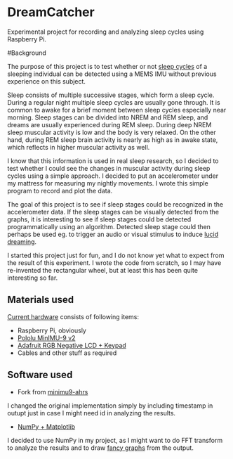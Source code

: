 DreamCatcher
============

Experimental project for recording and analyzing sleep cycles using Raspberry Pi.

#Background

The purpose of this project is to test whether or not [sleep cycles](http://en.wikipedia.org/wiki/Sleep#Stages) of a sleeping individual can be detected using a MEMS IMU without previous experience on this subject. 

Sleep consists of multiple successive stages, which form a sleep cycle. During a regular night multiple sleep cycles are usually gone through. It is common to awake for a brief moment between sleep cycles especially near morning. Sleep stages can be divided into NREM and REM sleep, and dreams are usually experienced during REM sleep. During deep NREM sleep muscular activity is low and the body is very relaxed. On the other hand, during REM sleep brain activity is nearly as high as in awake state, which reflects in higher muscular activity as well.

I know that this information is used in real sleep research, so I decided to test whether I could see the changes in muscular activity during sleep cycles using a simple approach. I decided to put an accelerometer under my mattress for measuring my nightly movements. I wrote this simple program to record and plot the data.

The goal of this project is to see if sleep stages could be recognized in the accelerometer data. If the sleep stages can be visually detected from the graphs, it is interesting to see if sleep stages could be detected programmatically using an algorithm. Detected sleep stage could then perhaps be used eg. to trigger an audio or visual stimulus to induce [lucid dreaming](http://en.wikipedia.org/wiki/Lucid_dream).

I started this project just for fun, and I do not know yet what to expect from the result of this experiment. I wrote the code from scratch, so I may have re-invented the rectangular wheel, but at least this has been quite interesting so far.


## Materials used

[Current hardware](https://dl.dropboxusercontent.com/u/10487209/20140223_215414.jpg) consists of following items:

 * Raspberry Pi, obviously
 * [Pololu MinIMU-9 v2](http://www.pololu.com/product/1268)
 * [Adafruit RGB Negative LCD + Keypad](http://www.adafruit.com/products/1110)
 * Cables and other stuff as required
 
## Software used

* Fork from [minimu9-ahrs](https://github.com/SirHegel77/minimu9-ahrs.git)

I changed the original implementation simply by including timestamp in outupt just in case I might need id in analyzing the results.

* [NumPy + Matplotlib](http://wyolum.com/numpyscipymatplotlib-on-raspberry-pi/)

I decided to use NumPy in my project, as I might want to do FFT transform to analyze the results and to draw [fancy graphs](https://dl.dropboxusercontent.com/u/10487209/1392844852.png) from the output. 
